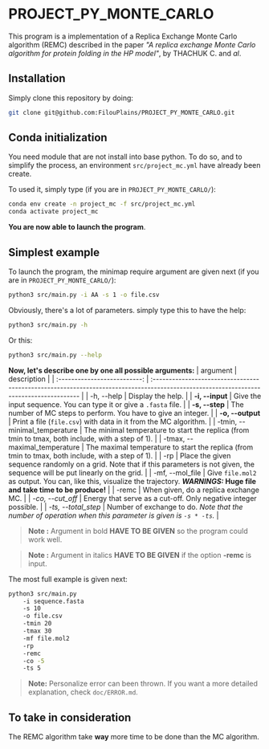 # PROJECT_PY_MONTE_CARLO

This program is a implementation of a Replica Exchange Monte Carlo algorithm (REMC) described in the paper _"A replica exchange Monte Carlo algorithm for protein folding in the HP model"_, by THACHUK C. and _al_.

## Installation

Simply clone this repository by doing:

```bash
git clone git@github.com:FilouPlains/PROJECT_PY_MONTE_CARLO.git
```

## Conda initialization

You need module that are not install into base python. To do so, and to simplify the process, an environment `src/project_mc.yml` have already been create.

To used it, simply type (if you are in `PROJECT_PY_MONTE_CARLO/`):

```bash
conda env create -n project_mc -f src/project_mc.yml
conda activate project_mc
```

**You are now able to launch the program**.

## Simplest example

To launch the program, the minimap require argument are given next (if you are in `PROJECT_PY_MONTE_CARLO/`):

```bash
python3 src/main.py -i AA -s 1 -o file.csv
```

Obviously, there's a lot of parameters. simply type this to have the help:

```bash
python3 src/main.py -h
```

Or this:

```bash
python3 src/main.py --help
```

**Now, let's describe one by one all possible arguments:**
|           argument           | description                                                                                                                            |
| :--------------------------: | :------------------------------------------------------------------------------------------------------------------------------------- |
|          -h, --help          | Display the help.                                                                                                                      |
|       **-i, --input**        | Give the input sequence. You can type it or give a `.fasta` file.                                                                      |
|        **-s, --step**        | The number of MC steps to perform. You have to give an integer.                                                                        |
|       **-o, --output**       | Print a file (`file.csv`) with data in it from the MC algorithm.                                                                       |
| -tmin, --minimal_temperature | The minimal temperature to start the replica (from tmin to tmax, both include, with a step of 1).                                      |
| -tmax, --maximal_temperature | The maximal temperature to start the replica (from tmin to tmax, both include, with a step of 1).                                      |
|             -rp              | Place the given sequence randomly on a grid. Note that if this parameters is not given, the sequence will be put linearly on the grid. |
|       -mf, --mol_file        | Give `file.mol2` as output. You can, like this, visualize the trajectory. ***WARNINGS:* Huge file and take time to be produce!**       |
|            -remc             | When given, do a replica exchange MC.                                                                                                  |
|       *-co, --cut_off*       | Energy that serve as a cut-off. Only negative integer possible.                                                                                 |
|     *-ts, --total_step*      | Number of exchange to do. *Note that the number of operation when this parameter is given is `-s * -ts`.*                              |

> **Note :** Argument in bold **HAVE TO BE GIVEN** so the program could work well.

> **Note :** Argument in italics **HAVE TO BE GIVEN** if the option **-remc** is input.

The most full example is given next:

```bash
python3 src/main.py
    -i sequence.fasta
    -s 10
    -o file.csv
    -tmin 20
    -tmax 30
    -mf file.mol2
    -rp
    -remc
    -co -5
    -ts 5
```

> **Note:** Personalize error can been thrown. If you want a more detailed explanation, check `doc/ERROR.md`.

## To take in consideration

The REMC algorithm take **way** more time to be done than the MC algorithm.
